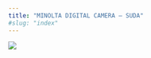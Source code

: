 ```yaml
---
title: "MINOLTA DIGITAL CAMERA – SUDA"
#slug: "index"
---
```


[![](/wp-content/PICT2373-300x239.jpg)](/wp-content/PICT2373.jpg)